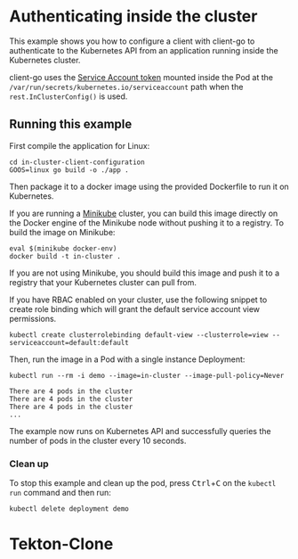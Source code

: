 # Authenticating inside the cluster

This example shows you how to configure a client with client-go to authenticate
to the Kubernetes API from an application running inside the Kubernetes cluster.

client-go uses the [Service Account token][sa] mounted inside the Pod at the
`/var/run/secrets/kubernetes.io/serviceaccount` path when the
`rest.InClusterConfig()` is used.

## Running this example

First compile the application for Linux:

    cd in-cluster-client-configuration
    GOOS=linux go build -o ./app .

Then package it to a docker image using the provided Dockerfile to run it on
Kubernetes.

If you are running a [Minikube][mk] cluster, you can build this image directly
on the Docker engine of the Minikube node without pushing it to a registry. To
build the image on Minikube:

    eval $(minikube docker-env)
    docker build -t in-cluster .

If you are not using Minikube, you should build this image and push it to a registry
that your Kubernetes cluster can pull from.

If you have RBAC enabled on your cluster, use the following
snippet to create role binding which will grant the default service account view
permissions.

```
kubectl create clusterrolebinding default-view --clusterrole=view --serviceaccount=default:default
```

Then, run the image in a Pod with a single instance Deployment:

    kubectl run --rm -i demo --image=in-cluster --image-pull-policy=Never

    There are 4 pods in the cluster
    There are 4 pods in the cluster
    There are 4 pods in the cluster
    ...

The example now runs on Kubernetes API and successfully queries the number of
pods in the cluster every 10 seconds.

### Clean up

To stop this example and clean up the pod, press <kbd>Ctrl</kbd>+<kbd>C</kbd> on
the `kubectl run` command and then run:

    kubectl delete deployment demo

[sa]: https://kubernetes.io/docs/admin/authentication/#service-account-tokens
[mk]: https://kubernetes.io/docs/getting-started-guides/minikube/
# Tekton-Clone
